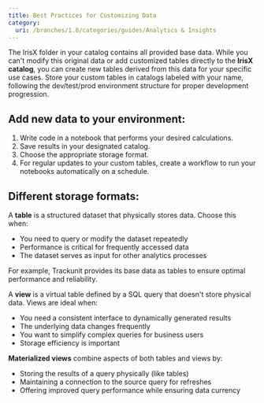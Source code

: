 ```yaml
---
title: Best Practices for Customizing Data
category:
  uri: /branches/1.0/categories/guides/Analytics & Insights
---
```


The IrisX folder in your catalog contains all provided base data. While you can't modify this original data or add customized tables directly to the **IrisX catalog**, you can create new tables derived from this data for your specific use cases.
Store your custom tables in catalogs labeled with your name, following the dev/test/prod environment structure for proper development progression.

## Add new data to your environment:

1. Write code in a notebook that performs your desired calculations.
2. Save results in your designated catalog.
3. Choose the appropriate storage format.
4. For regular updates to your custom tables, create a workflow to run your notebooks automatically on a schedule.

## Different storage formats:

A **table** is a structured dataset that physically stores data. Choose this when:

- You need to query or modify the dataset repeatedly
- Performance is critical for frequently accessed data
- The dataset serves as input for other analytics processes

For example, Trackunit provides its base data as tables to ensure optimal performance and reliability.

A **view** is a virtual table defined by a SQL query that doesn't store physical data. Views are ideal when:

- You need a consistent interface to dynamically generated results
- The underlying data changes frequently
- You want to simplify complex queries for business users
- Storage efficiency is important

**Materialized views** combine aspects of both tables and views by:

- Storing the results of a query physically (like tables)
- Maintaining a connection to the source query for refreshes
- Offering improved query performance while ensuring data currency
